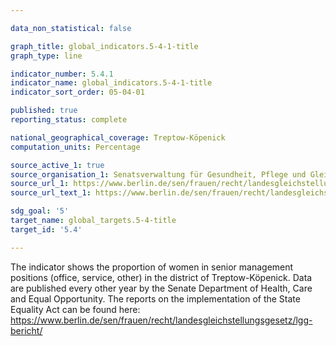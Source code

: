 ```yaml
---

data_non_statistical: false

graph_title: global_indicators.5-4-1-title
graph_type: line

indicator_number: 5.4.1
indicator_name: global_indicators.5-4-1-title
indicator_sort_order: 05-04-01

published: true
reporting_status: complete

national_geographical_coverage: Treptow-Köpenick
computation_units: Percentage

source_active_1: true
source_organisation_1: Senatsverwaltung für Gesundheit, Pflege und Gleichstellung - Abteilung Frauen und Gleichstellung
source_url_1: https://www.berlin.de/sen/frauen/recht/landesgleichstellungsgesetz/lgg-bericht/
source_url_text_1: https://www.berlin.de/sen/frauen/recht/landesgleichstellungsgesetz/lgg-bericht/

sdg_goal: '5'
target_name: global_targets.5-4-title
target_id: '5.4'

---
```


The indicator shows the proportion of women in senior management positions (office, service, other) in the district of Treptow-Köpenick. Data are published every other year by the Senate Department of Health, Care and Equal Opportunity. The reports on the implementation of the State Equality Act can be found here: 
<a href="url">https://www.berlin.de/sen/frauen/recht/landesgleichstellungsgesetz/lgg-bericht/</a>

